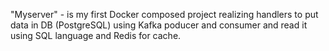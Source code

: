 "Myserver" - is my first Docker composed project realizing handlers to put data in DB (PostgreSQL) using Kafka poducer and consumer and read it using SQL language and Redis for cache. 
